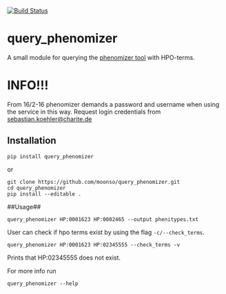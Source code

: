 [![Build Status](https://travis-ci.org/moonso/query_phenomizer.svg)](https://travis-ci.org/moonso/query_phenomizer)
# query_phenomizer #

A small module for querying the [phenomizer tool](http://compbio.charite.de/phenomizer/) with HPO-terms.

# INFO!!! #

From 16/2-16 phenomizer demands a password and username when using the service in this way.
Request login credentials from sebastian.koehler@charite.de

## Installation ##

    pip install query_phenomizer

or
```
git clone https://github.com/moonso/query_phenomizer.git
cd query_phenomizer
pip install --editable .
```
##Usage##

    query_phenomizer HP:0001623 HP:0002465 --output phenitypes.txt

User can check if hpo terms exist by using the flag ```-c/--check_terms```.

    query_phenomizer HP:0001623 HP:02345555 --check_terms -v

Prints that HP:02345555 does not exist.

For more info run

    query_phenomizer --help
